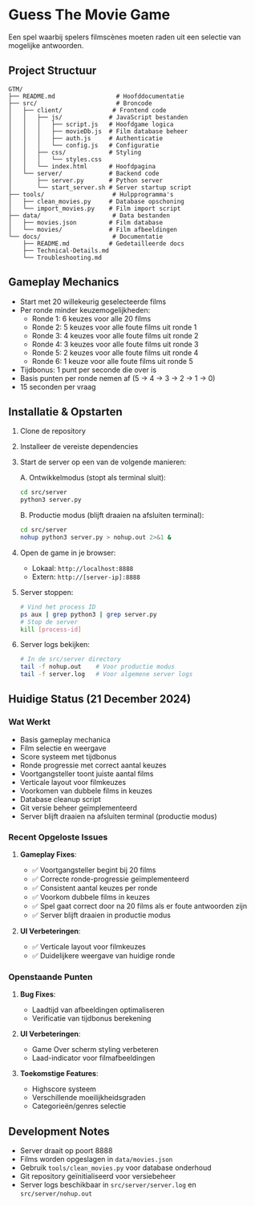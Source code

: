 # Guess The Movie Game

Een spel waarbij spelers filmscènes moeten raden uit een selectie van mogelijke antwoorden.

## Project Structuur

```
GTM/
├── README.md                 # Hoofddocumentatie
├── src/                      # Broncode
│   ├── client/              # Frontend code
│   │   ├── js/             # JavaScript bestanden
│   │   │   ├── script.js   # Hoofdgame logica
│   │   │   ├── movieDb.js  # Film database beheer
│   │   │   ├── auth.js     # Authenticatie
│   │   │   └── config.js   # Configuratie
│   │   ├── css/            # Styling
│   │   │   └── styles.css
│   │   └── index.html      # Hoofdpagina
│   └── server/             # Backend code
│       ├── server.py       # Python server
│       └── start_server.sh # Server startup script
├── tools/                   # Hulpprogramma's
│   ├── clean_movies.py     # Database opschoning
│   └── import_movies.py    # Film import script
├── data/                    # Data bestanden
│   ├── movies.json         # Film database
│   └── movies/             # Film afbeeldingen
└── docs/                    # Documentatie
    ├── README.md           # Gedetailleerde docs
    ├── Technical-Details.md
    └── Troubleshooting.md
```

## Gameplay Mechanics

- Start met 20 willekeurig geselecteerde films
- Per ronde minder keuzemogelijkheden:
  - Ronde 1: 6 keuzes voor alle 20 films
  - Ronde 2: 5 keuzes voor alle foute films uit ronde 1
  - Ronde 3: 4 keuzes voor alle foute films uit ronde 2
  - Ronde 4: 3 keuzes voor alle foute films uit ronde 3
  - Ronde 5: 2 keuzes voor alle foute films uit ronde 4
  - Ronde 6: 1 keuze voor alle foute films uit ronde 5
- Tijdbonus: 1 punt per seconde die over is
- Basis punten per ronde nemen af (5 -> 4 -> 3 -> 2 -> 1 -> 0)
- 15 seconden per vraag

## Installatie & Opstarten

1. Clone de repository
2. Installeer de vereiste dependencies
3. Start de server op een van de volgende manieren:

   A. Ontwikkelmodus (stopt als terminal sluit):
   ```bash
   cd src/server
   python3 server.py
   ```

   B. Productie modus (blijft draaien na afsluiten terminal):
   ```bash
   cd src/server
   nohup python3 server.py > nohup.out 2>&1 &
   ```

4. Open de game in je browser:
   - Lokaal: `http://localhost:8888`
   - Extern: `http://[server-ip]:8888`

5. Server stoppen:
   ```bash
   # Vind het process ID
   ps aux | grep python3 | grep server.py
   # Stop de server
   kill [process-id]
   ```

6. Server logs bekijken:
   ```bash
   # In de src/server directory
   tail -f nohup.out    # Voor productie modus
   tail -f server.log   # Voor algemene server logs
   ```

## Huidige Status (21 December 2024)

### Wat Werkt
- Basis gameplay mechanica
- Film selectie en weergave
- Score systeem met tijdbonus
- Ronde progressie met correct aantal keuzes
- Voortgangsteller toont juiste aantal films
- Verticale layout voor filmkeuzes
- Voorkomen van dubbele films in keuzes
- Database cleanup script
- Git versie beheer geïmplementeerd
- Server blijft draaien na afsluiten terminal (productie modus)

### Recent Opgeloste Issues
1. **Gameplay Fixes**:
   - ✅ Voortgangsteller begint bij 20 films
   - ✅ Correcte ronde-progressie geïmplementeerd
   - ✅ Consistent aantal keuzes per ronde
   - ✅ Voorkom dubbele films in keuzes
   - ✅ Spel gaat correct door na 20 films als er foute antwoorden zijn
   - ✅ Server blijft draaien in productie modus

2. **UI Verbeteringen**:
   - ✅ Verticale layout voor filmkeuzes
   - ✅ Duidelijkere weergave van huidige ronde

### Openstaande Punten
1. **Bug Fixes**:
   - Laadtijd van afbeeldingen optimaliseren
   - Verificatie van tijdbonus berekening

2. **UI Verbeteringen**:
   - Game Over scherm styling verbeteren
   - Laad-indicator voor filmafbeeldingen

3. **Toekomstige Features**:
   - Highscore systeem
   - Verschillende moeilijkheidsgraden
   - Categorieën/genres selectie

## Development Notes

- Server draait op poort 8888
- Films worden opgeslagen in `data/movies.json`
- Gebruik `tools/clean_movies.py` voor database onderhoud
- Git repository geïnitialiseerd voor versiebeheer
- Server logs beschikbaar in `src/server/server.log` en `src/server/nohup.out`